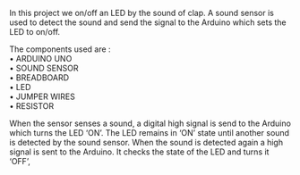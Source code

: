 In this project we on/off an LED by the sound of clap. A sound sensor is used to detect the sound and send the signal to the Arduino which sets the LED to on/off. 

The components used are :    
•	ARDUINO UNO    
•	SOUND SENSOR     
•	BREADBOARD    
•	LED    
•	JUMPER WIRES     
•	RESISTOR    

When the sensor senses a sound, a digital high signal is send to the Arduino which turns the LED ‘ON’. The LED remains in ‘ON’ state until another sound is detected by the sound sensor. When the sound is detected again a high signal is sent to the Arduino. It checks the state of the LED and turns it ‘OFF’,
